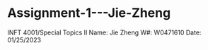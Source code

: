 # Assignment-1---Jie-Zheng

INFT  4001/Special Topics II
Name: Jie Zheng
W#:   W0471610
Date: 01/25/2023
